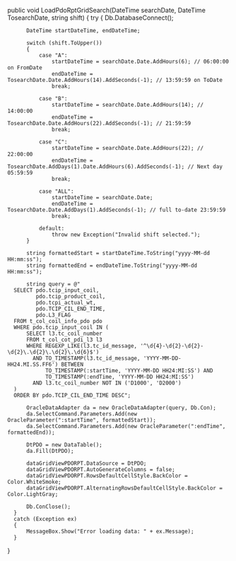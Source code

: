   public void LoadPdoRptGridSearch(DateTime searchDate, DateTime TosearchDate, string shift)
  {
      try
      {
          Db.DatabaseConnect();

          DateTime startDateTime, endDateTime;

          switch (shift.ToUpper())
          {
              case "A":
                  startDateTime = searchDate.Date.AddHours(6); // 06:00:00 on FromDate
                  endDateTime = TosearchDate.Date.AddHours(14).AddSeconds(-1); // 13:59:59 on ToDate
                  break;

              case "B":
                  startDateTime = searchDate.Date.AddHours(14); // 14:00:00
                  endDateTime = TosearchDate.Date.AddHours(22).AddSeconds(-1); // 21:59:59
                  break;

              case "C":
                  startDateTime = searchDate.Date.AddHours(22); // 22:00:00
                  endDateTime = TosearchDate.AddDays(1).Date.AddHours(6).AddSeconds(-1); // Next day 05:59:59
                  break;

              case "ALL":
                  startDateTime = searchDate.Date;
                  endDateTime = TosearchDate.Date.AddDays(1).AddSeconds(-1); // full to-date 23:59:59
                  break;

              default:
                  throw new Exception("Invalid shift selected.");
          }

          string formattedStart = startDateTime.ToString("yyyy-MM-dd HH:mm:ss");
          string formattedEnd = endDateTime.ToString("yyyy-MM-dd HH:mm:ss");

          string query = @"
      SELECT pdo.tcip_input_coil, 
             pdo.tcip_product_coil,
             pdo.tcpi_actual_wt, 
             pdo.TCIP_CIL_END_TIME, 
             pdo.L3_FLAG
      FROM t_col_coil_info_pdo pdo
      WHERE pdo.tcip_input_coil IN (
          SELECT l3.tc_coil_number
          FROM t_col_cot_pdi_l3 l3
          WHERE REGEXP_LIKE(l3.tc_id_message, '^\d{4}-\d{2}-\d{2}-\d{2}\.\d{2}\.\d{2}\.\d{6}$')
            AND TO_TIMESTAMP(l3.tc_id_message, 'YYYY-MM-DD-HH24.MI.SS.FF6') BETWEEN 
                TO_TIMESTAMP(:startTime, 'YYYY-MM-DD HH24:MI:SS') AND 
                TO_TIMESTAMP(:endTime, 'YYYY-MM-DD HH24:MI:SS')
            AND l3.tc_coil_number NOT IN ('D1000', 'D2000')
      )
      ORDER BY pdo.TCIP_CIL_END_TIME DESC";

          OracleDataAdapter da = new OracleDataAdapter(query, Db.Con);
          da.SelectCommand.Parameters.Add(new OracleParameter(":startTime", formattedStart));
          da.SelectCommand.Parameters.Add(new OracleParameter(":endTime", formattedEnd));

          DtPDO = new DataTable();
          da.Fill(DtPDO);

          dataGridViewPDORPT.DataSource = DtPDO;
          dataGridViewPDORPT.AutoGenerateColumns = false;
          dataGridViewPDORPT.RowsDefaultCellStyle.BackColor = Color.WhiteSmoke;
          dataGridViewPDORPT.AlternatingRowsDefaultCellStyle.BackColor = Color.LightGray;

          Db.ConClose();
      }
      catch (Exception ex)
      {
          MessageBox.Show("Error loading data: " + ex.Message);
      }
  }
